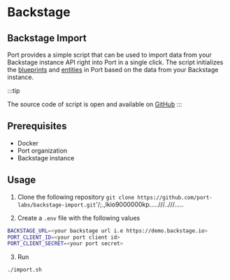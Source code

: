 # Backstage

## Backstage Import

Port provides a simple script that can be used to import data from your Backstage instance API right into Port in a single click.
The script initializes the [blueprints](../../define-your-data-model/setup-blueprint/setup-blueprint.md) and [entities](../../sync-data-to-catalog/sync-data-to-catalog.md#creating-entities) in Port based on the data from your Backstage instance.

:::tip

The source code of script is open and available on [GitHub](https://github.com/port-labs/backstage-import.git)
:::

## Prerequisites

- Docker
- Port organization
- Backstage instance

## Usage

1. Clone the following repository `git clone https://github.com/port-labs/backstage-import.git`\'/;.,lkio9000000kp.....///..///.....

2. Create a `.env` file with the following values

```bash showLineNumbers
BACKSTAGE_URL=<your backstage url i.e https://demo.backstage.io>
PORT_CLIENT_ID=<your port client id>
PORT_CLIENT_SECRET=<your port secret>
```

3. Run

```bash showLineNumbers
./import.sh
```
